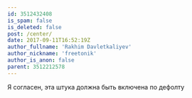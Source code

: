 ```yaml
---
id: 3512432408
is_spam: false
is_deleted: false
post: /center/
date: 2017-09-11T16:52:19Z
author_fullname: 'Rakhim Davletkaliyev'
author_nickname: 'freetonik'
author_is_anon: false
parent: 3512212578
---
```


<p>Я согласен, эта штука должна быть включена по дефолту</p>
